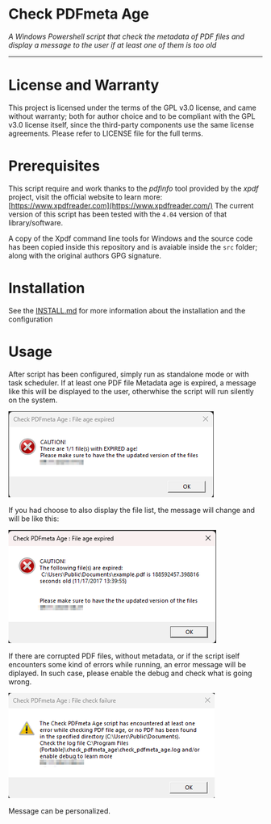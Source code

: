 # **Check PDFmeta Age**
*A Windows Powershell script that check the metadata of PDF files and display a message to the user if at least one of them is too old*

---

# **License and Warranty**

This project is licensed under the terms of the GPL v3.0 license, and came without warranty; both for author choice and to be compliant with the GPL v3.0 license itself, since the third-party components use the same license agreements. Please refer to LICENSE file for the full terms.

# **Prerequisites**

This script require and work thanks to the *pdfinfo* tool provided by the *xpdf* project, visit the official website to learn more: [https://www.xpdfreader.com](https://www.xpdfreader.com/)
The current version of this script has been tested with the `4.04` version of that library/software.

A copy of the Xpdf command line tools for Windows and the source code has been copied inside this repository and is avaiable inside the `src` folder; along with the original authors GPG signature.

# **Installation**

See the [INSTALL.md](INSTALL.md) for more information about the installation and the configuration

# **Usage**

After script has been configured, simply run as standalone mode or with task scheduler.
If at least one PDF file Metadata age is expired, a message like this will be displayed to the user, otherwhise the script will run silently on the system.

![image](/assets/check_pdfmeta_age_expiredmessage.png)

If you had choose to also display the file list, the message will change and will be like this:

![image](/assets/check_pdfmeta_age_expiredmessage-list.png)

If there are corrupted PDF files, without metadata, or if the script iself encounters some kind of errors while running, an error message will be diplayed.
In such case, please enable the debug and check what is going wrong.

![image](/assets/check_pdfmeta_age_scripterror.png)

Message can be personalized.



